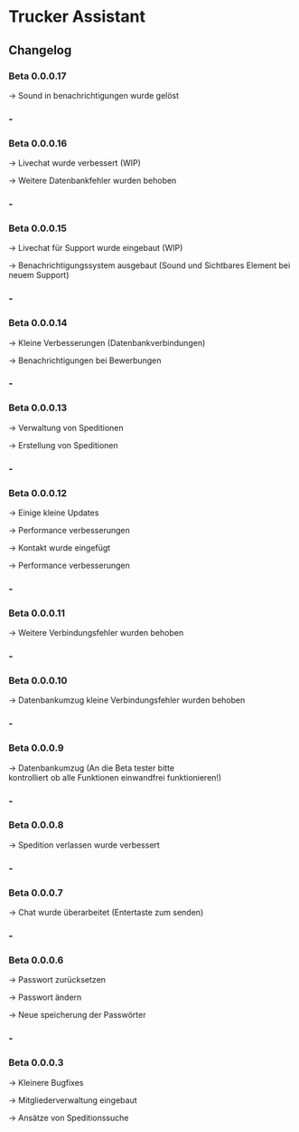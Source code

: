# Trucker Assistant

## Changelog
### Beta 0.0.0.17

-> Sound in benachrichtigungen wurde gelöst

### -

### Beta 0.0.0.16

-> Livechat wurde verbessert (WIP)

-> Weitere Datenbankfehler wurden behoben

### -

### Beta 0.0.0.15

-> Livechat für Support wurde eingebaut (WIP)

-> Benachrichtigungssystem ausgebaut (Sound und Sichtbares Element bei neuem Support)

### -

### Beta 0.0.0.14

-> Kleine Verbesserungen (Datenbankverbindungen)

-> Benachrichtigungen bei Bewerbungen

### -

### Beta 0.0.0.13

-> Verwaltung von Speditionen

-> Erstellung von Speditionen

### -

### Beta 0.0.0.12

-> Einige kleine Updates

-> Performance verbesserungen

-> Kontakt wurde eingefügt

-> Performance verbesserungen

### -

### Beta 0.0.0.11

-> Weitere Verbindungsfehler wurden behoben

### -

### Beta 0.0.0.10

-> Datenbankumzug kleine Verbindungsfehler wurden behoben

### -

### Beta 0.0.0.9

-> Datenbankumzug (An die Beta tester bitte  
kontrolliert ob alle Funktionen einwandfrei funktionieren!)

### -

### Beta 0.0.0.8

-> Spedition verlassen wurde verbessert

### -

### Beta 0.0.0.7

-> Chat wurde überarbeitet (Entertaste zum senden)

### -

### Beta 0.0.0.6

-> Passwort zurücksetzen

-> Passwort ändern

-> Neue speicherung der Passwörter

### -

### Beta 0.0.0.3

-> Kleinere Bugfixes

-> Mitgliederverwaltung eingebaut

-> Ansätze von Speditionssuche